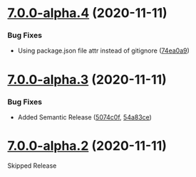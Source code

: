 # [7.0.0-alpha.4](https://github.com/ZeeCoder/use-resize-observer/compare/v7.0.0-alpha.3...v7.0.0-alpha.4) (2020-11-11)

### Bug Fixes

- Using package.json file attr instead of gitignore ([74ea0a9](https://github.com/ZeeCoder/use-resize-observer/commit/74ea0a97c3575388506536a700586aecf0ba0816))

# [7.0.0-alpha.3](https://github.com/ZeeCoder/use-resize-observer/compare/v7.0.0-alpha.2...v7.0.0-alpha.3) (2020-11-11)

### Bug Fixes

- Added Semantic Release ([5074c0f](https://github.com/ZeeCoder/use-resize-observer/commit/5074c0fefd29e53a8ed9a4672ba043ad3be6d972), [54a83ce](https://github.com/ZeeCoder/use-resize-observer/commit/54a83cede6fcb8dbfa9e0f9a0ea2f1f4557b606f))

# [7.0.0-alpha.2](https://github.com/ZeeCoder/use-resize-observer/compare/v7.0.0-alpha.1...v7.0.0-alpha.2) (2020-11-11)

Skipped Release
